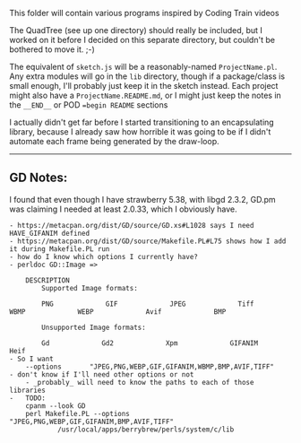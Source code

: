 This folder will contain various programs inspired by Coding Train videos

The QuadTree (see up one directory) should really be included, but I worked on it
before I decided on this separate directory, but couldn't be bothered to move it. ;-)

The equivalent of `sketch.js` will be a reasonably-named `ProjectName.pl`.  Any extra
modules will go in the `lib` directory, though if a package/class is small enough,
I'll probably just keep it in the sketch instead.  Each project might also have a
`ProjectName.README.md`, or I might just keep the notes in the `__END__` or
POD `=begin README` sections

I actually didn't get far before I started transitioning to an encapsulating library,
because I already saw how horrible it was going to be if I didn't automate each frame
being generated by the draw-loop.

-----

## GD Notes:

I found that even though I have strawberry 5.38, with libgd 2.3.2, GD.pm was claiming I needed
at least 2.0.33, which I obviously have.

    - https://metacpan.org/dist/GD/source/GD.xs#L1028 says I need HAVE_GIFANIM defined
    - https://metacpan.org/dist/GD/source/Makefile.PL#L75 shows how I add it during Makefile.PL run
    - how do I know which options I currently have?
    - perldoc GD::Image =>

        DESCRIPTION
            Supported Image formats:

            PNG             GIF             JPEG             Tiff             WBMP             WEBP             Avif             BMP

            Unsupported Image formats:

            Gd             Gd2             Xpm             GIFANIM             Heif
    - So I want
        --options       "JPEG,PNG,WEBP,GIF,GIFANIM,WBMP,BMP,AVIF,TIFF"
    - don't know if I'll need other options or not
        - _probably_ will need to know the paths to each of those libraries
    -   TODO:
        cpanm --look GD
        perl Makefile.PL --options       "JPEG,PNG,WEBP,GIF,GIFANIM,BMP,AVIF,TIFF"
                /usr/local/apps/berrybrew/perls/system/c/lib

